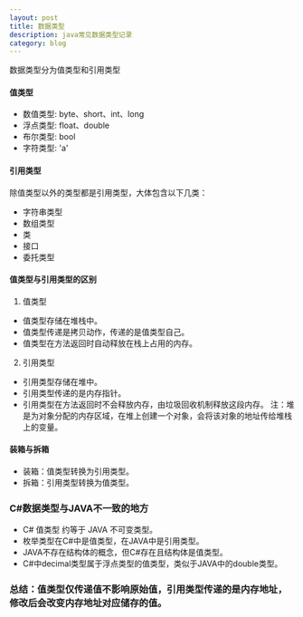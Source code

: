 ```yaml
---
layout: post
title: 数据类型
description: java常见数据类型记录
category: blog
---
```


数据类型分为值类型和引用类型

#### 值类型
- 数值类型: byte、short、int、long
- 浮点类型: float、double
- 布尔类型: bool
- 字符类型: 'a'    
#### 引用类型
除值类型以外的类型都是引用类型，大体包含以下几类：
 - 字符串类型
 - 数组类型
 - 类
 - 接口
 - 委托类型
#### 值类型与引用类型的区别
1. 值类型
- 值类型存储在堆栈中。
- 值类型传递是拷贝动作，传递的是值类型自己。
- 值类型在方法返回时自动释放在栈上占用的内存。
2. 引用类型
- 引用类型存储在堆中。
- 引用类型传递的是内存指针。
- 引用类型在方法返回时不会释放内存，由垃圾回收机制释放这段内存。
    注：堆是为对象分配的内存区域，在堆上创建一个对象，会将该对象的地址传给堆栈上的变量。
#### 装箱与拆箱
- 装箱：值类型转换为引用类型。
- 拆箱：引用类型转换为值类型。

### C#数据类型与JAVA不一致的地方
- C# 值类型 约等于 JAVA 不可变类型。
- 枚举类型在C#中是值类型，在JAVA中是引用类型。
- JAVA不存在结构体的概念，但C#存在且结构体是值类型。
- C#中decimal类型属于浮点类型的值类型，类似于JAVA中的double类型。
   
### 总结：值类型仅传递值不影响原始值，引用类型传递的是内存地址，修改后会改变内存地址对应储存的值。


